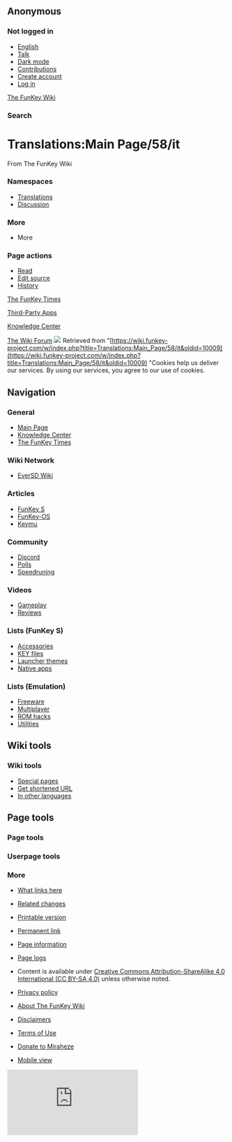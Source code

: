## Anonymous

### Not logged in

* [English](#)
* [Talk](/wiki/Special:MyTalk "Discussion about edits from this IP address [n]")
* [Dark mode](#)
* [Contributions](/wiki/Special:MyContributions "A list of edits made from this IP address [y]")
* [Create account](/w/index.php?title=Special:CreateAccount&returnto=Translations%3AMain+Page%2F58%2Fit "You are encouraged to create an account and log in; however, it is not mandatory")
* [Log in](/w/index.php?title=Special:UserLogin&returnto=Translations%3AMain+Page%2F58%2Fit "You are encouraged to log in; however, it is not mandatory [o]")

[The FunKey Wiki](/wiki/Main_Page)

### Search

# Translations:Main Page/58/it

From The FunKey Wiki

### Namespaces

* [Translations](/wiki/Translations:Main_Page/58/it)
* [Discussion](/w/index.php?title=Translations_talk:Main_Page/58/it&action=edit&redlink=1 "Discussion about the content page (page does not exist) [t]")

### More

* More

### Page actions

* [Read](/wiki/Translations:Main_Page/58/it)
* [Edit source](/w/index.php?title=Translations:Main_Page/58/it&action=edit "Edit this page [e]")
* [History](/w/index.php?title=Translations:Main_Page/58/it&action=history "Past revisions of this page [h]")

[The FunKey Times](/wiki/The_FunKey_Times "The FunKey Times")

[Third-Party Apps](/w/index.php?title=Software_di_terze_parti&action=edit&redlink=1 "Software di terze parti (page does not exist)")

[Knowledge Center](/wiki/FunKey_Wiki_Knowledge_Center "FunKey Wiki Knowledge Center")

[ The Wiki Forum](/wiki/Special:WikiForum "Special:WikiForum")
![](https://wiki.funkey-project.com/wiki/Special:CentralAutoLogin/start?type=1x1) Retrieved from "[https://wiki.funkey-project.com/w/index.php?title=Translations:Main_Page/58/it&oldid=10009](https://wiki.funkey-project.com/w/index.php?title=Translations:Main_Page/58/it&oldid=10009) "Cookies help us deliver our services. By using our services, you agree to our use of cookies.

## Navigation

### General

* [Main Page](/wiki/Main_Page)
* [Knowledge Center](/wiki/FunKey_Wiki_Knowledge_Center)
* [The FunKey Times](/wiki/The_FunKey_Times)

### Wiki Network

* [EverSD Wiki](https://eversd.miraheze.org/wiki/Main_Page)

### Articles

* [FunKey S](/wiki/FunKey_S)
* [FunKey-OS](/wiki/FunKey-OS)
* [Keymu](/wiki/Keymu)

### Community

* [Discord](/wiki/FunKey_Community_Discord_Server)
* [Polls](/wiki/FunKey_Community_Poll)
* [Speedruning](/wiki/FunKey_Speedrun_Leaderboards)

### Videos

* [Gameplay](/wiki/List_of_games_with_FunKey_S_gameplay_footage)
* [Reviews](/wiki/The_FunKey_Times#Media_Reviews)

### Lists (FunKey S)

* [Accessories](/wiki/List_of_FunKey_S_compatible_keychain_accessories)
* [KEY files](/wiki/List_of_pre-configured_KEY_files)
* [Launcher themes](/wiki/List_of_third-party_launcher_themes)
* [Native apps](/wiki/List_of_third-party_OPK_applications)

### Lists (Emulation)

* [Freeware](/wiki/List_of_emulatable_games_(freeware))
* [Multiplayer](/wiki/List_of_games_with_hotseat_multiplayer)
* [ROM hacks](/wiki/List_of_recommended_ROM_hacks)
* [Utilities](/wiki/List_of_emulatable_utilities)

## Wiki tools

### Wiki tools

* [Special pages](/wiki/Special:SpecialPages "A list of all special pages [q]")
* [Get shortened URL](/w/index.php?title=Special:UrlShortener&url=https%3A%2F%2Fwiki.funkey-project.com%2Fwiki%2FTranslations%3AMain_Page%2F58%2Fit)
* [In other languages](/w/index.php?title=Special:Translations&message=Translations%3AMain_Page%2F58)

## Page tools

### Page tools

### Userpage tools

### More

* [What links here](/wiki/Special:WhatLinksHere/Translations:Main_Page/58/it "A list of all wiki pages that link here [j]")
* [Related changes](/wiki/Special:RecentChangesLinked/Translations:Main_Page/58/it "Recent changes in pages linked from this page [k]")
* [Printable version](javascript:print(); "Printable version of this page [p]")
* [Permanent link](/w/index.php?title=Translations:Main_Page/58/it&oldid=10009 "Permanent link to this revision of the page")
* [Page information](/w/index.php?title=Translations:Main_Page/58/it&action=info "More information about this page")
* [Page logs](/w/index.php?title=Special:Log&page=Translations%3AMain+Page%2F58%2Fit)

* Content is available under [Creative Commons Attribution-ShareAlike 4.0 International (CC BY-SA 4.0)](https://creativecommons.org/licenses/by-sa/4.0/) unless otherwise noted.

* [Privacy policy](https://meta.miraheze.org/wiki/Privacy_Policy "m:Privacy Policy")
* [About The FunKey Wiki](/wiki/The_FunKey_Wiki:About "The FunKey Wiki:About")
* [Disclaimers](/wiki/The_FunKey_Wiki:General_disclaimer "The FunKey Wiki:General disclaimer")
* [Terms of Use](https://meta.miraheze.org/wiki/Terms_of_Use "m:Terms of Use")
* [Donate to Miraheze](https://meta.miraheze.org/wiki/Special:MyLanguage/Donate "m:Special:MyLanguage/Donate")
* [Mobile view](https://wiki.funkey-project.com/w/index.php?title=Translations:Main_Page/58/it&mobileaction=toggle_view_mobile)

![](https://matomo.miraheze.org/matomo.php?idsite=6355&rec=1&action_name=Translations:Main_Page/58/it)
